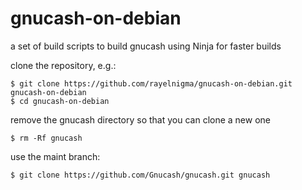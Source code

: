 # gnucash-on-debian
a set of build scripts to build gnucash using Ninja for faster builds

clone the repository, e.g.:
```
$ git clone https://github.com/rayelnigma/gnucash-on-debian.git gnucash-on-debian
$ cd gnucash-on-debian
```
remove the gnucash directory so that you can clone a new one
```
$ rm -Rf gnucash
```
use the maint branch:
```
$ git clone https://github.com/Gnucash/gnucash.git gnucash
```
